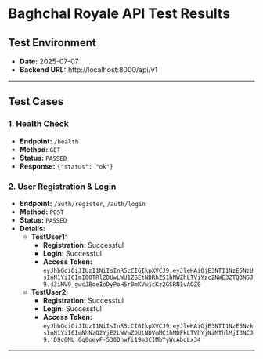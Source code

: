 # Baghchal Royale API Test Results

## Test Environment
- **Date:** 2025-07-07
- **Backend URL:** http://localhost:8000/api/v1

---

## Test Cases

### 1. Health Check
- **Endpoint:** `/health`
- **Method:** `GET`
- **Status:** `PASSED`
- **Response:** `{"status": "ok"}`

### 2. User Registration & Login
- **Endpoint:** `/auth/register`, `/auth/login`
- **Method:** `POST`
- **Status:** `PASSED`
- **Details:**
    - **TestUser1:**
        - **Registration:** Successful
        - **Login:** Successful
        - **Access Token:** `eyJhbGciOiJIUzI1NiIsInR5cCI6IkpXVCJ9.eyJleHAiOjE3NTI1NzE5NzUsInN1YiI6ImI0OTRlZDUwLWU1ZGEtNDRhZS1hNWZhLTViYzc2NWE3ZTQ3NSJ9.43iMV9_gwcJBoeIeDyPoH5r0mKVw1cKz2GSRN1vAOZ0`
    - **TestUser2:**
        - **Registration:** Successful
        - **Login:** Successful
        - **Access Token:** `eyJhbGciOiJIUzI1NiIsInR5cCI6IkpXVCJ9.eyJleHAiOjE3NTI1NzE5NzksInN1YiI6ImNhNzQ2YjE2LWVmZDUtNDVmMC1hMDFkLTVhYjNiMThlMjI3NCJ9.jD9cGNU_Gq0oevF-530Dnwfi19m3CIMbYyWcAbqLx34`
---